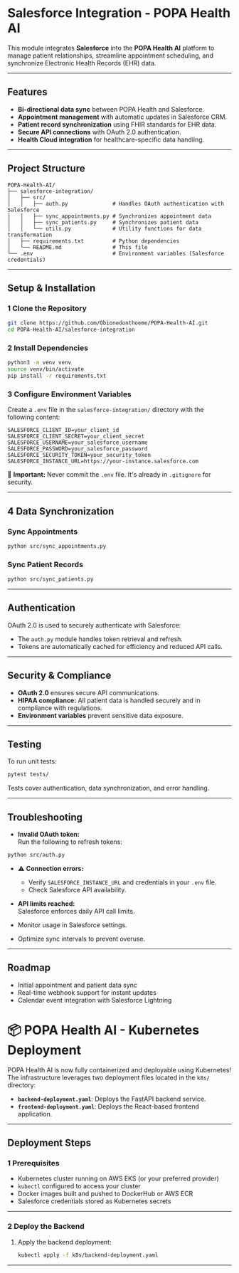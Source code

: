 #  Salesforce Integration - POPA Health AI

This module integrates **Salesforce** into the **POPA Health AI** platform to manage patient relationships, streamline appointment scheduling, and synchronize Electronic Health Records (EHR) data.

---

##  Features

-  **Bi-directional data sync** between POPA Health and Salesforce.
-  **Appointment management** with automatic updates in Salesforce CRM.
-  **Patient record synchronization** using FHIR standards for EHR data.
-  **Secure API connections** with OAuth 2.0 authentication.
-  **Health Cloud integration** for healthcare-specific data handling.

---

##  Project Structure

```
POPA-Health-AI/
├── salesforce-integration/
│   ├── src/
│   │   ├── auth.py              # Handles OAuth authentication with Salesforce
│   │   ├── sync_appointments.py # Synchronizes appointment data
│   │   ├── sync_patients.py     # Synchronizes patient data
│   │   └── utils.py             # Utility functions for data transformation
│   ├── requirements.txt         # Python dependencies
│   └── README.md                # This file
└── .env                         # Environment variables (Salesforce credentials)
```

---

##  Setup & Installation

### 1️ **Clone the Repository**
```bash
git clone https://github.com/Obionedonthoeme/POPA-Health-AI.git
cd POPA-Health-AI/salesforce-integration
```

### 2️ **Install Dependencies**
```bash
python3 -m venv venv
source venv/bin/activate
pip install -r requirements.txt
```

### 3️ **Configure Environment Variables**

Create a `.env` file in the `salesforce-integration/` directory with the following content:
```env
SALESFORCE_CLIENT_ID=your_client_id
SALESFORCE_CLIENT_SECRET=your_client_secret
SALESFORCE_USERNAME=your_salesforce_username
SALESFORCE_PASSWORD=your_salesforce_password
SALESFORCE_SECURITY_TOKEN=your_security_token
SALESFORCE_INSTANCE_URL=https://your-instance.salesforce.com
```
🔑 **Important:** Never commit the `.env` file. It's already in `.gitignore` for security.

---

## 4 Data Synchronization

###  **Sync Appointments**
```bash
python src/sync_appointments.py
```

###  **Sync Patient Records**
```bash
python src/sync_patients.py
```

---

##  Authentication

OAuth 2.0 is used to securely authenticate with Salesforce:

- The `auth.py` module handles token retrieval and refresh.  
- Tokens are automatically cached for efficiency and reduced API calls.

---

##  Security & Compliance

-  **OAuth 2.0** ensures secure API communications.  
-  **HIPAA compliance:** All patient data is handled securely and in compliance with regulations.  
-  **Environment variables** prevent sensitive data exposure.

---

##  Testing
To run unit tests:
```bash
pytest tests/
```
 Tests cover authentication, data synchronization, and error handling.

---

##  Troubleshooting

-  **Invalid OAuth token:**  
  Run the following to refresh tokens:  
  ```bash
  python src/auth.py
  ```

- ⚠️ **Connection errors:**  
  - Verify `SALESFORCE_INSTANCE_URL` and credentials in your `.env` file.  
  - Check Salesforce API availability.

-  **API limits reached:**  
  Salesforce enforces daily API call limits.  
  - Monitor usage in Salesforce settings.  
  - Optimize sync intervals to prevent overuse.

---

##  Roadmap

-  Initial appointment and patient data sync  
-  Real-time webhook support for instant updates  
-  Calendar event integration with Salesforce Lightning


# 📦 POPA Health AI - Kubernetes Deployment

POPA Health AI is now fully containerized and deployable using Kubernetes! The infrastructure leverages two deployment files located in the `k8s/` directory:

- **`backend-deployment.yaml`**: Deploys the FastAPI backend service.  
- **`frontend-deployment.yaml`**: Deploys the React-based frontend application.  

---

##  **Deployment Steps**

### 1️ Prerequisites
- Kubernetes cluster running on AWS EKS (or your preferred provider)  
- `kubectl` configured to access your cluster  
- Docker images built and pushed to DockerHub or AWS ECR  
- Salesforce credentials stored as Kubernetes secrets  

---

### 2️ Deploy the Backend

1. Apply the backend deployment:
   ```bash
   kubectl apply -f k8s/backend-deployment.yaml


---







